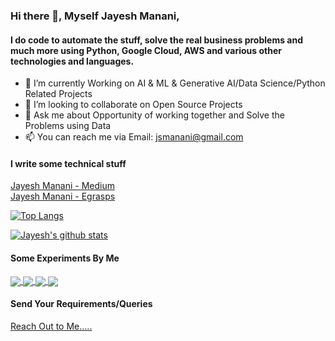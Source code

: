 ### Hi there 👋, Myself Jayesh Manani,

#### I do code to automate the stuff, solve the real business problems and much more using Python, Google Cloud, AWS and various other technologies and languages.

- 🌱 I’m currently Working on AI & ML & Generative AI/Data Science/Python Related Projects 
- 👯 I’m looking to collaborate on Open Source Projects
- 💬 Ask me about Opportunity of working together and Solve the Problems using Data 
- 📫 You can reach me via Email: jsmanani@gmail.com

#### I write some technical stuff
<a href="http://medium.com/@jayeshmanani" target="_blank">
  Jayesh Manani - Medium
</a>
<br>
<a href = "http://egrasps.in/" target="_blank">
  Jayesh Manani - Egrasps
</a>
<br>

[![Top Langs](https://github-readme-stats.vercel.app/api/top-langs/?username=jayeshmanani&layout=compact)](https://github.com/jayeshmanani) 

[![Jayesh's github stats](https://github-readme-stats.vercel.app/api?username=jayeshmanani&show_icons=true&theme=radical)](https://github.com/jayeshmanani) 

#### Some Experiments By Me 

<a href="https://jayeshmanani.github.io" target="_blank">
  <img align="center" src="https://github-readme-stats.vercel.app/api/pin/?username=jayeshmanani&repo=jayeshmanani.github.io" />
</a>

<a href="https://github.com/jayeshmanani/Data-visualization" target="_blank">
  <img align="center" src="https://github-readme-stats.vercel.app/api/pin/?username=jayeshmanani&repo=Data-visualization" />
</a>

<a href="https://github.com/jayeshmanani/Web-Scraping-and-Similarity-Analysis-of-Scraped-Data" target="_blank">
  <img align="center" src="https://github-readme-stats.vercel.app/api/pin/?username=jayeshmanani&repo=Web-Scraping-and-Similarity-Analysis-of-Scraped-Data" />
</a>

<a href="https://github.com/jayeshmanani/machine-learning-algorithms" target="_blank">
  <img align="center" src="https://github-readme-stats.vercel.app/api/pin/?username=jayeshmanani&repo=machine-learning-algorithms" />
</a>


#### Send Your Requirements/Queries

<a href="https://jayeshmanani.github.io/#contact" target="_blank">
  Reach Out to Me.....
</a>



<!--
**jayeshmanani/jayeshmanani** is a ✨ _special_ ✨ repository because its `README.md` (this file) appears on your GitHub profile.

Here are some ideas to get you started:

- 🔭 I’m currently working on ...
- 🌱 I’m currently learning ...
- 👯 I’m looking to collaborate on ...
- 🤔 I’m looking for help with ...
- 💬 Ask me about ...
- 📫 How to reach me: ...
- 😄 Pronouns: ...
- ⚡ Fun fact: ...
-->
